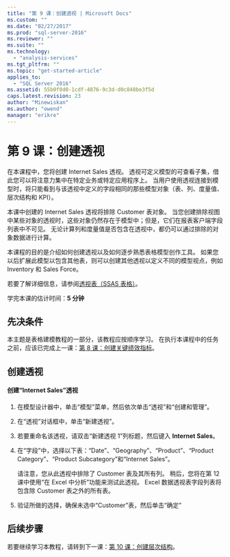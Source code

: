 ```yaml
---
title: "第 9 课：创建透视 | Microsoft Docs"
ms.custom: ""
ms.date: "02/27/2017"
ms.prod: "sql-server-2016"
ms.reviewer: ""
ms.suite: ""
ms.technology: 
  - "analysis-services"
ms.tgt_pltfrm: ""
ms.topic: "get-started-article"
applies_to: 
  - "SQL Server 2016"
ms.assetid: 55b0f0d0-1cdf-4876-9c3d-d0c848be3f5d
caps.latest.revision: 23
author: "Minewiskan"
ms.author: "owend"
manager: "erikre"
---
```

# 第 9 课：创建透视
在本课程中，您将创建 Internet Sales 透视。 透视可定义模型的可查看子集，借此您可以将注意力集中在特定业务或特定应用程序上。 当用户使用透视连接到模型时，将只能看到与该透视中定义的字段相同的那些模型对象（表、列、度量值、层次结构和 KPI）。  
  
本课中创建的 Internet Sales 透视将排除 Customer 表对象。 当您创建排除视图中某些对象的透视时，这些对象仍然存在于模型中；但是，它们在报表客户端字段列表中不可见。 无论计算列和度量值是否包含在透视中，都仍可以通过排除的对象数据进行计算。  
  
本课程的目的是介绍如何创建透视以及如何逐步熟悉表格模型创作工具。 如果您以后扩展此模型以包含其他表，则可以创建其他透视以定义不同的模型视点，例如 Inventory 和 Sales Force。  
  
若要了解详细信息，请参阅[透视表（SSAS 表格）](../analysis-services/tabular-models/perspectives-ssas-tabular.md)。  
  
学完本课的估计时间：**5 分钟**  
  
## 先决条件  
本主题是表格建模教程的一部分，该教程应按顺序学习。 在执行本课程中的任务之前，应该已完成上一课：[第 8 课：创建关键绩效指标](../analysis-services/lesson-8-create-key-performance-indicators.md)。  
  
## 创建透视  
  
#### 创建“Internet Sales”透视  
  
1.  在模型设计器中，单击“模型”菜单，然后依次单击“透视”和“创建和管理”。  
  
2.  在“透视”对话框中，单击“新建透视”。  
  
3.  若要重命名该透视，请双击“新建透视 1”列标题，然后键入 **Internet Sales**。  
  
4.  在“字段”中，选择以下表：“Date”、“Geography”、“Product”、“Product Category”、“Product Subcategory”和“Internet Sales”。  
  
    请注意，您从此透视中排除了 Customer 表及其所有列。 稍后，您将在第 12 课中使用“在 Excel 中分析”功能来测试此透视。 Excel 数据透视表字段列表将包含除 Customer 表之外的所有表。  
  
5.  验证所做的选择，确保未选中“Customer”表，然后单击“确定”  
  
## 后续步骤  
若要继续学习本教程，请转到下一课：[第 10 课：创建层次结构](../analysis-services/lesson-10-create-hierarchies.md)。  
  
  
  
